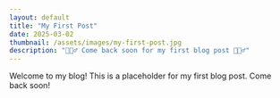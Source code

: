 ```yaml
---
layout: default
title: "My First Post"
date: 2025-03-02
thumbnail: /assets/images/my-first-post.jpg
description: "👷🏻‍♂️ Come back soon for my first blog post 👷🏻‍♂️"
---
```


Welcome to my blog! This is a placeholder for my first blog post. Come back soon!